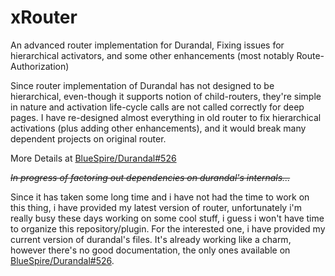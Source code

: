 xRouter
=======

An advanced router implementation for Durandal, Fixing issues for hierarchical activators, and some other enhancements (most notably Route-Authorization)

Since router implementation of Durandal has not designed to be hierarchical, even-though it supports notion of child-routers, they're simple in nature and activation life-cycle calls are not called correctly for deep pages.
I have re-designed almost everything in old router to fix hierarchical activations (plus adding other enhancements), and it would break many dependent projects on original router.


More Details at <a href="https://github.com/BlueSpire/Durandal/pull/526" target="_blank">BlueSpire/Durandal#526</a>


*~~In progress of factoring out dependencies on durandal's internals...~~*

Since it has taken some long time and i have not had the time to work on this thing, i have provided my latest version of router, unfortunately i'm really busy these days working on some cool stuff, i guess i won't have time to organize this repository/plugin. For the interested one, i have provided my current version of durandal's files. It's already working like a charm, however there's no good documentation, the only ones available on <a href="https://github.com/BlueSpire/Durandal/pull/526" target="_blank">BlueSpire/Durandal#526</a>.
